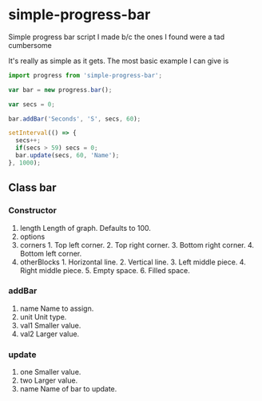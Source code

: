 # simple-progress-bar
Simple progress bar script I made b/c the ones I found were a tad cumbersome

It's really as simple as it gets. The most basic example I can give is
```js
import progress from 'simple-progress-bar';

var bar = new progress.bar();

var secs = 0;

bar.addBar('Seconds', 'S', secs, 60);

setInterval(() => {
  secs++;
  if(secs > 59) secs = 0;
  bar.update(secs, 60, 'Name');
}, 1000);
```
## Class bar
### Constructor
1. length
  Length of graph. Defaults to 100.
2. options
  1. corners
    1. Top left corner.
    2. Top right corner.
    3. Bottom right corner.
    4. Bottom left corner.
  2. otherBlocks
    1. Horizontal line.
    2. Vertical line.
    3. Left middle piece.
    4. Right middle piece.
    5. Empty space.
    6. Filled space.
### addBar
1. name
  Name to assign.
2. unit
  Unit type.
3. val1
  Smaller value.
4. val2
  Larger value.
### update
1. one
  Smaller value.
2. two
  Larger value.
3. name
  Name of bar to update.
